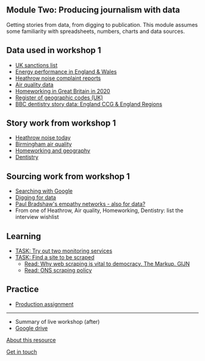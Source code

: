 ## Module Two: Producing journalism with data

Getting stories from data, from digging to publication. This module assumes some familiarity with spreadsheets, numbers, charts and data sources.

## Data used in workshop 1
- [UK sanctions list](https://www.gov.uk/government/publications/the-uk-sanctions-list)
- [Energy performance in England & Wales](https://epc.opendatacommunities.org/domestic/search)
- [Heathrow noise complaint reports](https://www.heathrow.com/company/local-community/noise/noise-reports-and-statistics/reports)
- [Air quality data](https://uk-air.defra.gov.uk/data/data_selector_service)
- [Homeworking in Great Britain in 2020](https://www.ons.gov.uk/employmentandlabourmarket/peopleinwork/labourproductivity/adhocs/13196homeworkingintheukbrokendownbyunitaryandlocalauthoritydistricts2020)
- [Register of geographic codes (UK)](https://geoportal.statistics.gov.uk/datasets/ons::register-of-geographic-codes-december-2021-for-the-united-kingdom/about)
- [BBC dentistry story data: England CCG & England Regions](https://docs.google.com/spreadsheets/d/1V6B1FnZdeMZQZQ-oFhh2l_lbTnbAlBufCidPS5hBEvc/edit#gid=0)

## Story work from workshop 1
- [Heathrow noise today](https://aodhanlutetiae.github.io/dj_prod/heathrow)
- [Birmingham air quality](https://aodhanlutetiae.github.io/dj_prod/air)
- [Homeworking and geography](https://aodhanlutetiae.github.io/dj_prod/uk_geo_home)
- [Dentistry](https://aodhanlutetiae.github.io/dj_prod/dentistry)

## Sourcing work from workshop 1
- [Searching with Google](https://aodhanlutetiae.github.io/dj_prod/search)
- [Digging for data](https://aodhanlutetiae.github.io/dj_prod/digging)
- [Paul Bradshaw's empathy networks - also for data?](https://onlinejournalismblog.com/2020/02/19/empathy-investigative-journalism-story-ideas/)
- From one of Heathrow, Air quality, Homeworking, Dentistry: list the interview wishlist

## Learning

- [TASK: Try out two monitoring services](https://aodhanlutetiae.github.io/dj_prod/monitoring)
- [TASK: Find a site to be scraped](https://forms.gle/8sDZY6YhumAuVQgCA)
  - [Read: Why web scraping is vital to democracy. The Markup. GIJN](https://gijn.org/2020/12/17/why-web-scraping-is-vital-to-democracy/)
  - [Read: ONS scraping policy](https://www.ons.gov.uk/aboutus/transparencyandgovernance/datastrategy/datapolicies/webscrapingpolicy)


## Practice

- [Production assignment](https://aodhanlutetiae.github.io/dj_prod/assign)

---
- Summary of live workshop (after)
- [Google drive](https://bit.ly/app_data_jomec)

[About this resource](https://aodhanlutetiae.github.io/dj_prod/about)

[Get in touch](mailto:odonnella4@cardiff.ac.uk)
